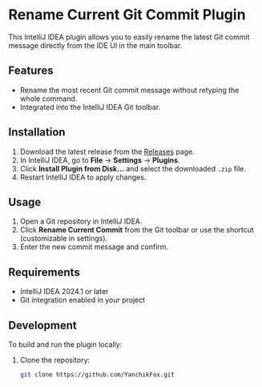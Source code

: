 # Rename Current Git Commit Plugin

This IntelliJ IDEA plugin allows you to easily rename the latest Git commit message directly from the IDE UI in the main toolbar.  

## Features
- Rename the most recent Git commit message without retyping the whole command.
- Integrated into the IntelliJ IDEA Git toolbar.

## Installation
1. Download the latest release from the [Releases](https://github.com/YanchikFox/RenameCurrentCommit/releases) page.
2. In IntelliJ IDEA, go to **File** → **Settings** → **Plugins**.
3. Click **Install Plugin from Disk...** and select the downloaded `.zip` file.
4. Restart IntelliJ IDEA to apply changes.

## Usage
1. Open a Git repository in IntelliJ IDEA.
2. Click **Rename Current Commit** from the Git toolbar or use the shortcut (customizable in settings).
3. Enter the new commit message and confirm.

## Requirements
- IntelliJ IDEA 2024.1 or later
- Git integration enabled in your project

## Development
To build and run the plugin locally:
1. Clone the repository:
   ```sh
   git clone https://github.com/YanchikFox.git
